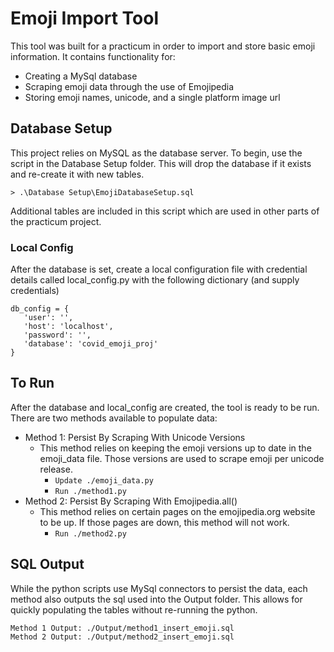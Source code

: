 # Emoji Import Tool

This tool was built for a practicum in order to import and store basic emoji information. 
It contains functionality for:

* Creating a MySql database
* Scraping emoji data through the use of Emojipedia
* Storing emoji names, unicode, and a single platform image url 

## Database Setup

This project relies on MySQL as the database server. To begin, use the script in the Database 
Setup folder. This will drop the database if it exists and re-create it with new tables. 

```
> .\Database Setup\EmojiDatabaseSetup.sql
```

Additional tables are included in this script which are used in other parts of the practicum
project. 

### Local Config

After the database is set, create a local configuration file with credential details called
local_config.py with the following dictionary (and supply credentials)

```
db_config = {
   'user': '',
   'host': 'localhost',
   'password': '',
   'database': 'covid_emoji_proj'
}
```

## To Run
After the database and local_config are created, the tool is ready to be run. 
There are two methods available to populate data:
* Method 1: Persist By Scraping With Unicode Versions
  - This method relies on keeping the emoji versions up to date in the emoji_data file.
  Those versions are used to scrape emoji per unicode release.  
    * ```Update ./emoji_data.py```
    * ```Run ./method1.py```
* Method 2: Persist By Scraping With Emojipedia.all()
  - This method relies on certain pages on the emojipedia.org website to be up. If those pages
  are down, this method will not work.
    * ```Run ./method2.py```

## SQL Output
While the python scripts use MySql connectors to persist the data, each method also outputs
the sql used into the Output folder. This allows for quickly populating the tables without
re-running the python. 
```
Method 1 Output: ./Output/method1_insert_emoji.sql
Method 2 Output: ./Output/method2_insert_emoji.sql
```
